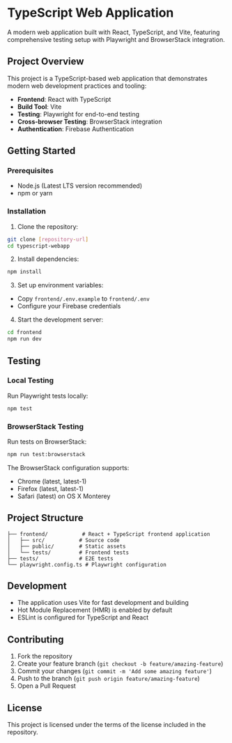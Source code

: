 # TypeScript Web Application

A modern web application built with React, TypeScript, and Vite, featuring comprehensive testing setup with Playwright and BrowserStack integration.

## Project Overview

This project is a TypeScript-based web application that demonstrates modern web development practices and tooling:

- **Frontend**: React with TypeScript
- **Build Tool**: Vite
- **Testing**: Playwright for end-to-end testing
- **Cross-browser Testing**: BrowserStack integration
- **Authentication**: Firebase Authentication

## Getting Started

### Prerequisites

- Node.js (Latest LTS version recommended)
- npm or yarn

### Installation

1. Clone the repository:
```bash
git clone [repository-url]
cd typescript-webapp
```

2. Install dependencies:
```bash
npm install
```

3. Set up environment variables:
- Copy `frontend/.env.example` to `frontend/.env`
- Configure your Firebase credentials

4. Start the development server:
```bash
cd frontend
npm run dev
```

## Testing

### Local Testing

Run Playwright tests locally:
```bash
npm test
```

### BrowserStack Testing

Run tests on BrowserStack:
```bash
npm run test:browserstack
```

The BrowserStack configuration supports:
- Chrome (latest, latest-1)
- Firefox (latest, latest-1)
- Safari (latest) on OS X Monterey

## Project Structure

```
├── frontend/           # React + TypeScript frontend application
│   ├── src/           # Source code
│   ├── public/        # Static assets
│   └── tests/         # Frontend tests
├── tests/             # E2E tests
└── playwright.config.ts # Playwright configuration
```

## Development

- The application uses Vite for fast development and building
- Hot Module Replacement (HMR) is enabled by default
- ESLint is configured for TypeScript and React

## Contributing

1. Fork the repository
2. Create your feature branch (`git checkout -b feature/amazing-feature`)
3. Commit your changes (`git commit -m 'Add some amazing feature'`)
4. Push to the branch (`git push origin feature/amazing-feature`)
5. Open a Pull Request

## License

This project is licensed under the terms of the license included in the repository.